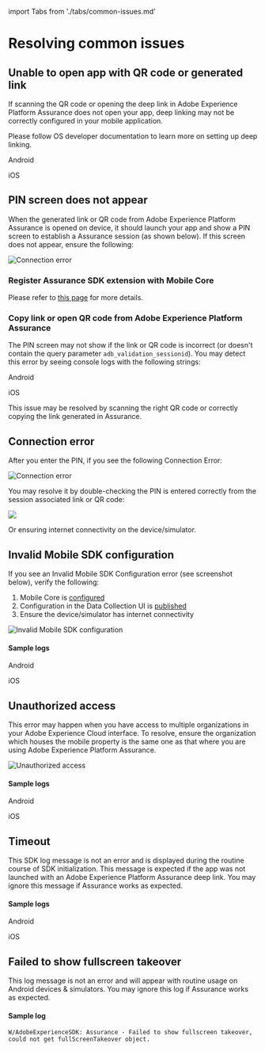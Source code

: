 import Tabs from './tabs/common-issues.md'

# Resolving common issues

## Unable to open app with QR code or generated link

If scanning the QR code or opening the deep link in Adobe Experience Platform Assurance does not open your app, deep linking may not be correctly configured in your mobile application.

Please follow OS developer documentation to learn more on setting up deep linking.

<TabsBlock orientation="horizontal" slots="heading, content" repeat="2"/>

Android

<Tabs query="platform=android&task=unable-to-open-app"/>

iOS

<Tabs query="platform=ios&task=unable-to-open-app"/>

## PIN screen does not appear

When the generated link or QR code from Adobe Experience Platform Assurance is opened on device, it should launch your app and show a PIN screen to establish a Assurance session (as shown below). If this screen does not appear, ensure the following:

![Connection error](./assets/common-issues/assurance-pin.png)

### Register Assurance SDK extension with Mobile Core

Please refer to [this page](../index.md#register-aepassurance-with-mobile-core) for more details.

### Copy link or open QR code from Adobe Experience Platform Assurance

The PIN screen may not show if the link or QR code is incorrect (or doesn't contain the query parameter `adb_validation_sessionid`). You may detect this error by seeing console logs with the following strings:

<TabsBlock orientation="horizontal" slots="heading, content" repeat="2"/>

Android

<Tabs query="platform=android&task=copy-link"/>

iOS

<Tabs query="platform=ios&task=copy-link"/>

This issue may be resolved by scanning the right QR code or correctly copying the link generated in Assurance.

## Connection error

After you enter the PIN, if you see the following Connection Error:

![Connection error](./assets/common-issues/assurance-connection-error.png)

You may resolve it by double-checking the PIN is entered correctly from the session associated link or QR code:

![](./assets/common-issues/assurance-pincode.png)

Or ensuring internet connectivity on the device/simulator.

## Invalid Mobile SDK configuration

If you see an Invalid Mobile SDK Configuration error (see screenshot below), verify the following:

1. Mobile Core is [configured](../mobile-core/configuration/api-reference.md)
2. Configuration in the Data Collection UI is [published](../getting-started/create-a-mobile-property.md#publish-the-configuration)
3. Ensure the device/simulator has internet connectivity

![Invalid Mobile SDK configuration](./assets/common-issues/assurance-invalid-configuration-error.png)

#### Sample logs

<TabsBlock orientation="horizontal" slots="heading, content" repeat="2"/>

Android

<Tabs query="platform=android&task=invalid-configuration-sample-logs"/>

iOS

<Tabs query="platform=ios&task=invalid-configuration-sample-logs"/>

## Unauthorized access

This error may happen when you have access to multiple organizations in your Adobe Experience Cloud interface. To resolve, ensure the organization which houses the mobile property is the same one as that where you are using Adobe Experience Platform Assurance.

![Unauthorized access](./assets/common-issues/assurance-unauthorized-access-error.png)

#### Sample logs

<TabsBlock orientation="horizontal" slots="heading, content" repeat="2"/>

Android

<Tabs query="platform=android&task=unauthorized-access-sample-logs"/>

iOS

<Tabs query="platform=ios&task=unauthorized-access-sample-logs"/>

## Timeout

This SDK log message is not an error and is displayed during the routine course of SDK initialization. This message is expected if the app was not launched with an Adobe Experience Platform Assurance deep link. You may ignore this message if Assurance works as expected.

#### Sample logs

<TabsBlock orientation="horizontal" slots="heading, content" repeat="2"/>

Android

<Tabs query="platform=android&task=timeout-sample-logs"/>

iOS

<Tabs query="platform=ios&task=timeout-sample-logs"/>

## Failed to show fullscreen takeover

This log message is not an error and will appear with routine usage on Android devices & simulators. You may ignore this log if Assurance works as expected.

#### Sample log

```text
W/AdobeExperienceSDK: Assurance - Failed to show fullscreen takeover, could not get fullScreenTakeover object.
```

